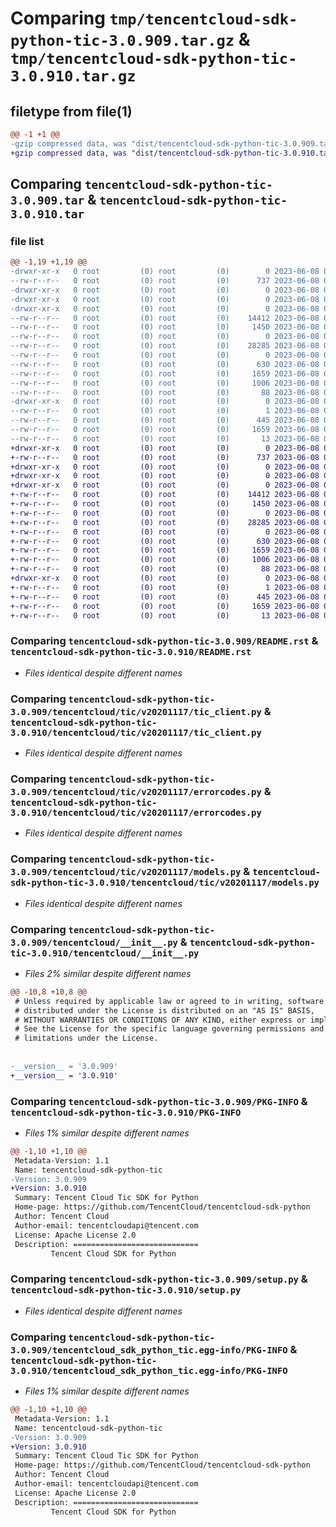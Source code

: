 # Comparing `tmp/tencentcloud-sdk-python-tic-3.0.909.tar.gz` & `tmp/tencentcloud-sdk-python-tic-3.0.910.tar.gz`

## filetype from file(1)

```diff
@@ -1 +1 @@
-gzip compressed data, was "dist/tencentcloud-sdk-python-tic-3.0.909.tar", last modified: Thu Jun  8 00:35:08 2023, max compression
+gzip compressed data, was "dist/tencentcloud-sdk-python-tic-3.0.910.tar", last modified: Thu Jun  8 09:22:31 2023, max compression
```

## Comparing `tencentcloud-sdk-python-tic-3.0.909.tar` & `tencentcloud-sdk-python-tic-3.0.910.tar`

### file list

```diff
@@ -1,19 +1,19 @@
-drwxr-xr-x   0 root         (0) root         (0)        0 2023-06-08 00:35:08.000000 tencentcloud-sdk-python-tic-3.0.909/
--rw-r--r--   0 root         (0) root         (0)      737 2023-06-08 00:35:08.000000 tencentcloud-sdk-python-tic-3.0.909/README.rst
-drwxr-xr-x   0 root         (0) root         (0)        0 2023-06-08 00:35:08.000000 tencentcloud-sdk-python-tic-3.0.909/tencentcloud/
-drwxr-xr-x   0 root         (0) root         (0)        0 2023-06-08 00:35:08.000000 tencentcloud-sdk-python-tic-3.0.909/tencentcloud/tic/
-drwxr-xr-x   0 root         (0) root         (0)        0 2023-06-08 00:35:08.000000 tencentcloud-sdk-python-tic-3.0.909/tencentcloud/tic/v20201117/
--rw-r--r--   0 root         (0) root         (0)    14412 2023-06-08 00:35:08.000000 tencentcloud-sdk-python-tic-3.0.909/tencentcloud/tic/v20201117/tic_client.py
--rw-r--r--   0 root         (0) root         (0)     1450 2023-06-08 00:35:08.000000 tencentcloud-sdk-python-tic-3.0.909/tencentcloud/tic/v20201117/errorcodes.py
--rw-r--r--   0 root         (0) root         (0)        0 2023-06-08 00:35:08.000000 tencentcloud-sdk-python-tic-3.0.909/tencentcloud/tic/v20201117/__init__.py
--rw-r--r--   0 root         (0) root         (0)    28285 2023-06-08 00:35:08.000000 tencentcloud-sdk-python-tic-3.0.909/tencentcloud/tic/v20201117/models.py
--rw-r--r--   0 root         (0) root         (0)        0 2023-06-08 00:35:08.000000 tencentcloud-sdk-python-tic-3.0.909/tencentcloud/tic/__init__.py
--rw-r--r--   0 root         (0) root         (0)      630 2023-06-08 00:35:08.000000 tencentcloud-sdk-python-tic-3.0.909/tencentcloud/__init__.py
--rw-r--r--   0 root         (0) root         (0)     1659 2023-06-08 00:35:08.000000 tencentcloud-sdk-python-tic-3.0.909/PKG-INFO
--rw-r--r--   0 root         (0) root         (0)     1006 2023-06-08 00:35:08.000000 tencentcloud-sdk-python-tic-3.0.909/setup.py
--rw-r--r--   0 root         (0) root         (0)       88 2023-06-08 00:35:08.000000 tencentcloud-sdk-python-tic-3.0.909/setup.cfg
-drwxr-xr-x   0 root         (0) root         (0)        0 2023-06-08 00:35:08.000000 tencentcloud-sdk-python-tic-3.0.909/tencentcloud_sdk_python_tic.egg-info/
--rw-r--r--   0 root         (0) root         (0)        1 2023-06-08 00:35:08.000000 tencentcloud-sdk-python-tic-3.0.909/tencentcloud_sdk_python_tic.egg-info/dependency_links.txt
--rw-r--r--   0 root         (0) root         (0)      445 2023-06-08 00:35:08.000000 tencentcloud-sdk-python-tic-3.0.909/tencentcloud_sdk_python_tic.egg-info/SOURCES.txt
--rw-r--r--   0 root         (0) root         (0)     1659 2023-06-08 00:35:08.000000 tencentcloud-sdk-python-tic-3.0.909/tencentcloud_sdk_python_tic.egg-info/PKG-INFO
--rw-r--r--   0 root         (0) root         (0)       13 2023-06-08 00:35:08.000000 tencentcloud-sdk-python-tic-3.0.909/tencentcloud_sdk_python_tic.egg-info/top_level.txt
+drwxr-xr-x   0 root         (0) root         (0)        0 2023-06-08 09:22:31.000000 tencentcloud-sdk-python-tic-3.0.910/
+-rw-r--r--   0 root         (0) root         (0)      737 2023-06-08 09:22:31.000000 tencentcloud-sdk-python-tic-3.0.910/README.rst
+drwxr-xr-x   0 root         (0) root         (0)        0 2023-06-08 09:22:31.000000 tencentcloud-sdk-python-tic-3.0.910/tencentcloud/
+drwxr-xr-x   0 root         (0) root         (0)        0 2023-06-08 09:22:31.000000 tencentcloud-sdk-python-tic-3.0.910/tencentcloud/tic/
+drwxr-xr-x   0 root         (0) root         (0)        0 2023-06-08 09:22:31.000000 tencentcloud-sdk-python-tic-3.0.910/tencentcloud/tic/v20201117/
+-rw-r--r--   0 root         (0) root         (0)    14412 2023-06-08 09:22:31.000000 tencentcloud-sdk-python-tic-3.0.910/tencentcloud/tic/v20201117/tic_client.py
+-rw-r--r--   0 root         (0) root         (0)     1450 2023-06-08 09:22:31.000000 tencentcloud-sdk-python-tic-3.0.910/tencentcloud/tic/v20201117/errorcodes.py
+-rw-r--r--   0 root         (0) root         (0)        0 2023-06-08 09:22:31.000000 tencentcloud-sdk-python-tic-3.0.910/tencentcloud/tic/v20201117/__init__.py
+-rw-r--r--   0 root         (0) root         (0)    28285 2023-06-08 09:22:31.000000 tencentcloud-sdk-python-tic-3.0.910/tencentcloud/tic/v20201117/models.py
+-rw-r--r--   0 root         (0) root         (0)        0 2023-06-08 09:22:31.000000 tencentcloud-sdk-python-tic-3.0.910/tencentcloud/tic/__init__.py
+-rw-r--r--   0 root         (0) root         (0)      630 2023-06-08 09:22:31.000000 tencentcloud-sdk-python-tic-3.0.910/tencentcloud/__init__.py
+-rw-r--r--   0 root         (0) root         (0)     1659 2023-06-08 09:22:31.000000 tencentcloud-sdk-python-tic-3.0.910/PKG-INFO
+-rw-r--r--   0 root         (0) root         (0)     1006 2023-06-08 09:22:31.000000 tencentcloud-sdk-python-tic-3.0.910/setup.py
+-rw-r--r--   0 root         (0) root         (0)       88 2023-06-08 09:22:31.000000 tencentcloud-sdk-python-tic-3.0.910/setup.cfg
+drwxr-xr-x   0 root         (0) root         (0)        0 2023-06-08 09:22:31.000000 tencentcloud-sdk-python-tic-3.0.910/tencentcloud_sdk_python_tic.egg-info/
+-rw-r--r--   0 root         (0) root         (0)        1 2023-06-08 09:22:31.000000 tencentcloud-sdk-python-tic-3.0.910/tencentcloud_sdk_python_tic.egg-info/dependency_links.txt
+-rw-r--r--   0 root         (0) root         (0)      445 2023-06-08 09:22:31.000000 tencentcloud-sdk-python-tic-3.0.910/tencentcloud_sdk_python_tic.egg-info/SOURCES.txt
+-rw-r--r--   0 root         (0) root         (0)     1659 2023-06-08 09:22:31.000000 tencentcloud-sdk-python-tic-3.0.910/tencentcloud_sdk_python_tic.egg-info/PKG-INFO
+-rw-r--r--   0 root         (0) root         (0)       13 2023-06-08 09:22:31.000000 tencentcloud-sdk-python-tic-3.0.910/tencentcloud_sdk_python_tic.egg-info/top_level.txt
```

### Comparing `tencentcloud-sdk-python-tic-3.0.909/README.rst` & `tencentcloud-sdk-python-tic-3.0.910/README.rst`

 * *Files identical despite different names*

### Comparing `tencentcloud-sdk-python-tic-3.0.909/tencentcloud/tic/v20201117/tic_client.py` & `tencentcloud-sdk-python-tic-3.0.910/tencentcloud/tic/v20201117/tic_client.py`

 * *Files identical despite different names*

### Comparing `tencentcloud-sdk-python-tic-3.0.909/tencentcloud/tic/v20201117/errorcodes.py` & `tencentcloud-sdk-python-tic-3.0.910/tencentcloud/tic/v20201117/errorcodes.py`

 * *Files identical despite different names*

### Comparing `tencentcloud-sdk-python-tic-3.0.909/tencentcloud/tic/v20201117/models.py` & `tencentcloud-sdk-python-tic-3.0.910/tencentcloud/tic/v20201117/models.py`

 * *Files identical despite different names*

### Comparing `tencentcloud-sdk-python-tic-3.0.909/tencentcloud/__init__.py` & `tencentcloud-sdk-python-tic-3.0.910/tencentcloud/__init__.py`

 * *Files 2% similar despite different names*

```diff
@@ -10,8 +10,8 @@
 # Unless required by applicable law or agreed to in writing, software
 # distributed under the License is distributed on an "AS IS" BASIS,
 # WITHOUT WARRANTIES OR CONDITIONS OF ANY KIND, either express or implied.
 # See the License for the specific language governing permissions and
 # limitations under the License.
 
 
-__version__ = '3.0.909'
+__version__ = '3.0.910'
```

### Comparing `tencentcloud-sdk-python-tic-3.0.909/PKG-INFO` & `tencentcloud-sdk-python-tic-3.0.910/PKG-INFO`

 * *Files 1% similar despite different names*

```diff
@@ -1,10 +1,10 @@
 Metadata-Version: 1.1
 Name: tencentcloud-sdk-python-tic
-Version: 3.0.909
+Version: 3.0.910
 Summary: Tencent Cloud Tic SDK for Python
 Home-page: https://github.com/TencentCloud/tencentcloud-sdk-python
 Author: Tencent Cloud
 Author-email: tencentcloudapi@tencent.com
 License: Apache License 2.0
 Description: ============================
         Tencent Cloud SDK for Python
```

### Comparing `tencentcloud-sdk-python-tic-3.0.909/setup.py` & `tencentcloud-sdk-python-tic-3.0.910/setup.py`

 * *Files identical despite different names*

### Comparing `tencentcloud-sdk-python-tic-3.0.909/tencentcloud_sdk_python_tic.egg-info/PKG-INFO` & `tencentcloud-sdk-python-tic-3.0.910/tencentcloud_sdk_python_tic.egg-info/PKG-INFO`

 * *Files 1% similar despite different names*

```diff
@@ -1,10 +1,10 @@
 Metadata-Version: 1.1
 Name: tencentcloud-sdk-python-tic
-Version: 3.0.909
+Version: 3.0.910
 Summary: Tencent Cloud Tic SDK for Python
 Home-page: https://github.com/TencentCloud/tencentcloud-sdk-python
 Author: Tencent Cloud
 Author-email: tencentcloudapi@tencent.com
 License: Apache License 2.0
 Description: ============================
         Tencent Cloud SDK for Python
```

